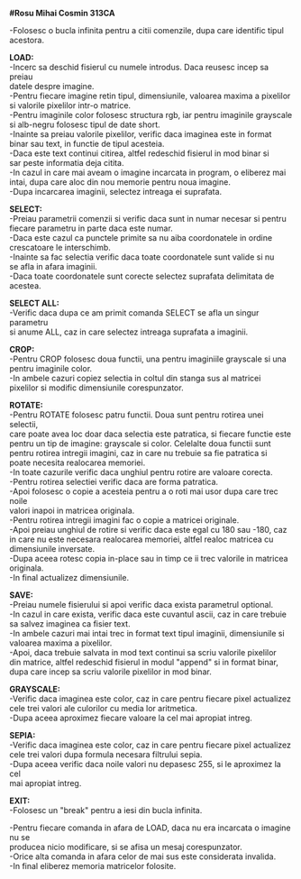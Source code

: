 <b>#Rosu Mihai Cosmin 313CA</b>

-Folosesc o bucla infinita pentru a citii comenzile, dupa care identific tipul
acestora.

<b>LOAD:</b>  
-Incerc sa deschid fisierul cu numele introdus. Daca reusesc incep sa preiau  
datele despre imagine.  
-Pentru fiecare imagine retin tipul, dimensiunile, valoarea maxima a pixelilor  
si valorile pixelilor intr-o matrice.  
-Pentru imaginile color folosesc structura rgb, iar pentru imaginile grayscale  
si alb-negru folosesc tipul de date short.  
-Inainte sa preiau valorile pixelilor, verific daca imaginea este in format  
binar sau text, in functie de tipul acesteia.  
-Daca este text continui citirea, altfel redeschid fisierul in mod binar si  
sar peste informatia deja citita.  
-In cazul in care mai aveam o imagine incarcata in program, o eliberez mai  
intai, dupa care aloc din nou memorie pentru noua imagine.  
-Dupa incarcarea imaginii, selectez intreaga ei suprafata.  

<b>SELECT:</b>  
-Preiau parametrii comenzii si verific daca sunt in numar necesar si pentru  
fiecare parametru in parte daca este numar.  
-Daca este cazul ca punctele primite sa nu aiba coordonatele in ordine  
crescatoare le interschimb.  
-Inainte sa fac selectia verific daca toate coordonatele sunt valide si nu  
se afla in afara imaginii.  
-Daca toate coordonatele sunt corecte selectez suprafata delimitata de  
acestea.  

<b>SELECT ALL:</b>  
-Verific daca dupa ce am primit comanda SELECT se afla un singur parametru  
si anume ALL, caz in care selectez intreaga suprafata a imaginii.  

<b>CROP:</b>  
-Pentru CROP folosesc doua functii, una pentru imaginiile grayscale si una  
pentru imaginile color.  
-In ambele cazuri copiez selectia in coltul din stanga sus al matricei  
pixelilor si modific dimensiunile corespunzator.  

<b>ROTATE:</b>  
-Pentru ROTATE folosesc patru functii. Doua sunt pentru rotirea unei selectii,  
care poate avea loc doar daca selectia este patratica, si fiecare functie este  
pentru un tip de imagine: grayscale si color. Celelalte doua functii sunt  
pentru rotirea intregii imagini, caz in care nu trebuie sa fie patratica si  
poate necesita realocarea memoriei.  
-In toate cazurile verific daca unghiul pentru rotire are valoare corecta.  
-Pentru rotirea selectiei verific daca are forma patratica.  
-Apoi folosesc o copie a acesteia pentru a o roti mai usor dupa care trec noile  
valori inapoi in matricea originala.  
-Pentru rotirea intregii imagini fac o copie a matricei originale.  
-Apoi preiau unghiul de rotire si verific daca este egal cu 180 sau -180, caz  
in care nu este necesara realocarea memoriei, altfel realoc matricea cu  
dimensiunile inversate.  
-Dupa aceea rotesc copia in-place sau in timp ce ii trec valorile in matricea  
originala.  
-In final actualizez dimensiunile.  

<b>SAVE:</b>  
-Preiau numele fisierului si apoi verific daca exista parametrul optional.  
-In cazul in care exista, verific daca este cuvantul ascii, caz in care trebuie  
sa salvez imaginea ca fisier text.  
-In ambele cazuri mai intai trec in format text tipul imaginii, dimensiunile si  
valoarea maxima a pixelilor.  
-Apoi, daca trebuie salvata in mod text continui sa scriu valorile pixelilor  
din matrice, altfel redeschid fisierul in modul "append" si in format binar,  
dupa care incep sa scriu valorile pixelilor in mod binar.  

<b>GRAYSCALE:</b>  
-Verific daca imaginea este color, caz in care pentru fiecare pixel actualizez  
cele trei valori ale culorilor cu media lor aritmetica.  
-Dupa aceea aproximez fiecare valoare la cel mai apropiat intreg.  

<b>SEPIA:</b>  
-Verific daca imaginea este color, caz in care pentru fiecare pixel actualizez  
cele trei valori dupa formula necesara filtrului sepia.  
-Dupa aceea verific daca noile valori nu depasesc 255, si le aproximez la cel  
mai apropiat intreg.  

<b>EXIT:</b>  
-Folosesc un "break" pentru a iesi din bucla infinita.  

-Pentru fiecare comanda in afara de LOAD, daca nu era incarcata o imagine nu se  
producea nicio modificare, si se afisa un mesaj corespunzator.  
-Orice alta comanda in afara celor de mai sus este considerata invalida.  
-In final eliberez memoria matricelor folosite.  
